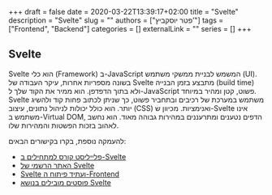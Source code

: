 +++
draft = false
date = 2020-03-22T13:39:17+02:00
title = "Svelte"
description = "Svelte"
slug = ""
authors = ["פטר יוסקביץ’"]
tags = ["Frontend", "Backend"]
categories = []
externalLink = ""
series = []
+++

## Svelte

Svelte הוא כלי (Framework) ב-JavaScript המשמש לבניית ממשקי משתמש (UI).
בשונה מספריות אחרות, עיקר העבודה של Svelte מתבצע בזמן הבנייה (build time) ולא בתוך הדפדפן.
הוא ממיר את הקוד שלך ל-JavaScript פשוט, קטן ומהיר במיוחד.
Svelte משתמש במערכת של רכיבים ובתחביר פשוט, כך שניתן לכתוב פחות קוד ולהשיג יותר.
הוא כולל יכולות לניהול נתונים, עיצוב (CSS) ואנימציות.
מכיוון ש-Svelte אינו משתמש ב-Virtual DOM, הדפים נטענים ומתרעננים במהירות גבוהה מאוד.
הוא נחשב לאהוב בזכות הפשטות והמהירות שלו.

להעמקה נוספת, בקרו בקישורים הבאים:

- [פלייליסט קורס למתחילים ב-Svelte](https://www.youtube.com/playlist?list=PL4cUxeGkcC9hlbrVO_2QFVqVPhlZmz7tO)
- [האתר הרשמי של Svelte](https://svelte.dev/)
- [Svelte ועתיד פיתוח ה-Frontend](https://thenewstack.io/svelte-and-the-future-of-front-end-development/)
- [פוסטים מובילים בנושא Svelte](https://app.daily.dev/tags/svelte?ref=roadmapsh)
